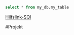 
```sql
select * from my_db.my_table
```

[Hilfslink-SQl](https://de.wikipedia.org/wiki/SQL)

#Projekt 